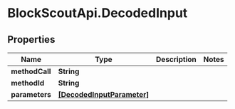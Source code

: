 # BlockScoutApi.DecodedInput

## Properties
Name | Type | Description | Notes
------------ | ------------- | ------------- | -------------
**methodCall** | **String** |  | 
**methodId** | **String** |  | 
**parameters** | [**[DecodedInputParameter]**](DecodedInputParameter.md) |  | 
